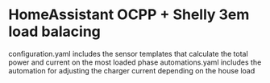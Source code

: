 # HomeAssistant OCPP + Shelly 3em load balacing

configuration.yaml includes the sensor templates that calculate the total power and current on the most loaded phase
automations.yaml includes the automation for adjusting the charger current depending on the house load
